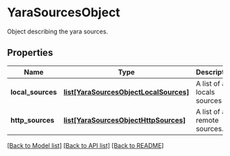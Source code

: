 # YaraSourcesObject

Object describing the yara sources.
## Properties
Name | Type | Description | Notes
------------ | ------------- | ------------- | -------------
**local_sources** | [**list[YaraSourcesObjectLocalSources]**](YaraSourcesObjectLocalSources.md) | A list of all locals sources | [optional] 
**http_sources** | [**list[YaraSourcesObjectHttpSources]**](YaraSourcesObjectHttpSources.md) | A list of all remote sources. | [optional] 

[[Back to Model list]](../README.md#documentation-for-models) [[Back to API list]](../README.md#documentation-for-api-endpoints) [[Back to README]](../README.md)


